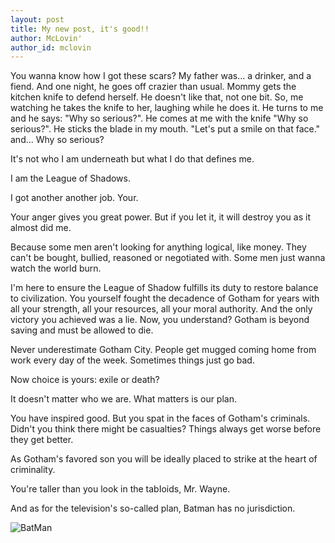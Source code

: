 ```yaml
---
layout: post
title: My new post, it's good!!
author: McLovin'
author_id: mclovin
---
```


You wanna know how I got these scars? My father was... a drinker, and a fiend. And one night, he goes off crazier than usual. Mommy gets the kitchen knife to defend herself. He doesn't like that, not one bit. So, me watching he takes the knife to her, laughing while he does it. He turns to me and he says: "Why so serious?". He comes at me with the knife "Why so serious?". He sticks the blade in my mouth. "Let's put a smile on that face." and... Why so serious?

It's not who I am underneath but what I do that defines me.

I am the League of Shadows.

I got another another job. Your.

Your anger gives you great power. But if you Iet it, it will destroy you as it almost did me.

Because some men aren't looking for anything logical, like money. They can't be bought, bullied, reasoned or negotiated with. Some men just wanna watch the world burn.

I'm here to ensure the League of Shadow fulfills its duty to restore balance to civilization. You yourself fought the decadence of Gotham for years with all your strength, all your resources, all your moral authority. And the only victory you achieved was a lie. Now, you understand? Gotham is beyond saving and must be allowed to die.

Never underestimate Gotham City. People get mugged coming home from work every day of the week. Sometimes things just go bad.

Now choice is yours: exile or death?

It doesn't matter who we are. What matters is our plan.

You have inspired good. But you spat in the faces of Gotham's criminals. Didn't you think there might be casualties? Things always get worse before they get better.

As Gotham's favored son you will be ideally placed to strike at the heart of criminality.

You're taller than you look in the tabIoids, Mr. Wayne.

And as for the television's so-called plan, Batman has no jurisdiction.

![BatMan](http://www.technobuffalo.com/wp-content/uploads/2014/05/Batman-Arkham-Knight-1.jpg)


